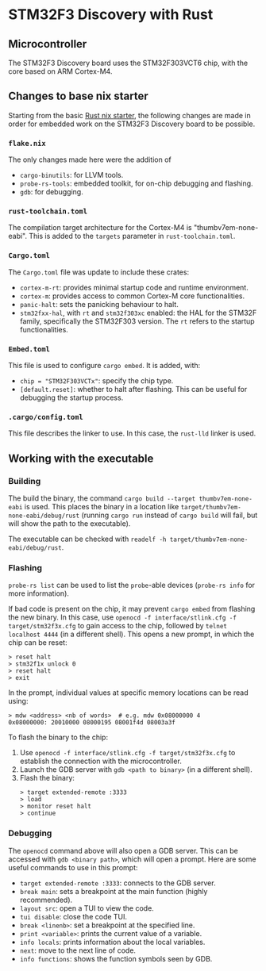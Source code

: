 # STM32F3 Discovery with Rust

## Microcontroller
The STM32F3 Discovery board uses the STM32F303VCT6 chip, with the core based on ARM Cortex-M4.

## Changes to base nix starter
Starting from the basic [Rust nix starter](https://github.com/jacg/nix-starters), the following changes are made in order for embedded work on the STM32F3 Discovery board to be possible.

### `flake.nix`
The only changes made here were the addition of
- `cargo-binutils`: for LLVM tools.
- `probe-rs-tools`: embedded toolkit, for on-chip debugging and flashing.
- `gdb`: for debugging.

### `rust-toolchain.toml`
The compilation target architecture for the Cortex-M4 is "thumbv7em-none-eabi". This is added to the `targets` parameter in `rust-toolchain.toml`.

### `Cargo.toml`
The `Cargo.toml` file was update to include these crates:
- `cortex-m-rt`: provides minimal startup code and runtime environment.
- `cortex-m`: provides access to common Cortex-M core functionalities.
- `panic-halt`: sets the panicking behaviour to halt.
- `stm32fxx-hal`, with `rt` and `stm32f303xc` enabled: the HAL for the STM32F family, specifically the STM32F303 version. The `rt` refers to the startup functionalities.

### `Embed.toml`
This file is used to configure `cargo embed`. It is added, with:
- `chip = "STM32F303VCTx"`: specify the chip type.
- `[default.reset]`: whether to halt after flashing. This can be useful for debugging the startup process.

### `.cargo/config.toml`
This file describes the linker to use. In this case, the `rust-lld` linker is used.

## Working with the executable

### Building
The build the binary, the command `cargo build --target thumbv7em-none-eabi` is used. This places the binary in a location like `target/thumbv7em-none-eabi/debug/rust` (running `cargo run` instead of `cargo build` will fail, but will show the path to the executable).

The executable can be checked with `readelf -h target/thumbv7em-none-eabi/debug/rust`.

### Flashing
`probe-rs list` can be used to list the `probe`-able devices (`probe-rs info` for more information).

If bad code is present on the chip, it may prevent `cargo embed` from flashing the new binary. In this case, use `openocd -f interface/stlink.cfg -f target/stm32f3x.cfg` to gain access to the chip, followed by `telnet localhost 4444` (in a different shell). This opens a new prompt, in which the chip can be reset:
```
> reset halt
> stm32f1x unlock 0
> reset halt
> exit
```
In the prompt, individual values at specific memory locations can be read using:
```
> mdw <address> <nb of words>  # e.g. mdw 0x08000000 4
0x08000000: 20010000 08000195 08001f4d 08003a3f
```

To flash the binary to the chip:
1. Use `openocd -f interface/stlink.cfg -f target/stm32f3x.cfg` to establish the connection with the microcontroller.
2. Launch the GDB server with `gdb <path to binary>` (in a different shell).
3. Flash the binary:
   ```
   > target extended-remote :3333
   > load
   > monitor reset halt
   > continue
   ```

### Debugging
The `openocd` command above will also open a GDB server. This can be accessed with `gdb <binary path>`, which will open a prompt. Here are some useful commands to use in this prompt:
- `target extended-remote :3333`: connects to the GDB server.
- `break main`: sets a breakpoint at the main function (highly recommended).
- `layout src`: open a TUI to view the code.
- `tui disable`: close the code TUI.
- `break <linenb>`: set a breakpoint at the specified line.
- `print <variable>`: prints the current value of a variable.
- `info locals`: prints information about the local variables.
- `next`: move to the next line of code.
- `info functions`: shows the function symbols seen by GDB.

